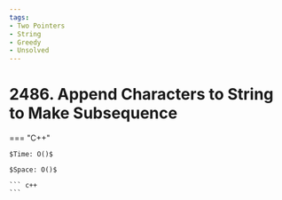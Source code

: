 ```yaml
---
tags:
- Two Pointers
- String
- Greedy
- Unsolved
---
```



# 2486. Append Characters to String to Make Subsequence

=== "C++"

    $Time: O()$

    $Space: O()$

    ``` c++
    ```